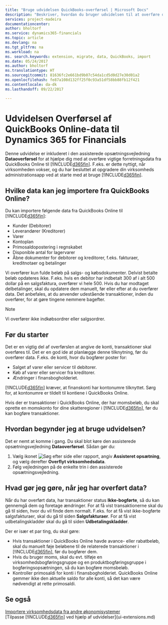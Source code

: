 ```yaml
---
title: "Bruge udvidelsen QuickBooks-overførsel | Microsoft Docs"
description: "Beskriver, hvordan du bruger udvidelsen til at overføre debitorer, kreditorer, varer og konti fra QuickBooks Online til Financials."
services: project-madeira
documentationcenter: 
author: bholtorf
ms.service: dynamics365-financials
ms.topic: article
ms.devlang: na
ms.tgt_pltfrm: na
ms.workload: na
ms. search.keywords: extension, migrate, data, QuickBooks, import
ms.date: 05/24/2017
ms.author: bholtorf
ms.translationtype: HT
ms.sourcegitcommit: 81636fc2e661bd9b07c54da1cd5d0d27e30d01a2
ms.openlocfilehash: fe87a108d132ff25f0c93a51df58bb88fb12f421
ms.contentlocale: da-dk
ms.lasthandoff: 09/22/2017

---
```


# <a name="the-quickbooks-online-data-migration-extension-for-dynamics-365-for-financials"></a>Udvidelsen Overførsel af QuickBooks Online-data til Dynamics 365 for Financials
Denne udvidelse er inkluderet i den assisterede opsætningsvejledning **Dataoverførsel** for at hjælpe dig med at overføre vigtige forretningsdata fra QuickBooks Online til [!INCLUDE[d365fin](includes/d365fin_md.md)]. F.eks. er dette nyttigt, når virksomheden vokser, og du har besluttet at opgradere din virksomheds administrationsapp ved at starte med at bruge [!INCLUDE[d365fin](includes/d365fin_md.md)].

## <a name="what-data-can-i-import-from-quickbooks-online"></a>Hvilke data kan jeg importere fra QuickBooks Online?
Du kan importere følgende data fra QuickBooks Online til [!INCLUDE[d365fin](includes/d365fin_md.md)]:  

* Kunder (Debitorer)
* Leverandører (Kreditorer)
* Varer
* Kontoplan 
* Primosaldopostering i regnskabet
* Disponible antal for lagervarer
* Åbne dokumenter for debitorer og kreditorer, f.eks. fakturaer, kreditnotaer og betalinger

Vi overfører kun fulde beløb på salgs- og købsdokumenter. Delvist betalte beløb opdateres ikke. F.eks. hvis en debitor har indbetalt 300 af i alt 500 dollar på en salgsfaktura, overfører vi hele 500. Hvis du har modtaget delbetalinger, skal du opdatere dem manuelt, før eller efter at du overfører data. Det anbefales, at du anvender udestående transaktioner, inden du overfører, for at gøre tingene nemmere bagefter.

> [!NOTE]  
>   Vi overfører ikke indkøbsordrer eller salgsordrer.

## <a name="before-you-start"></a>Før du starter
Det er en vigtig del af overførslen at angive de konti, transaktioner skal overføres til. Det er en god ide at planlægge denne tilknytning, før du overfører data. F.eks. de konti, hvor du bogfører poster for:  
  
* Salget af varer eller servicer til debitorer.
* Køb af varer eller servicer fra kreditorer.  
* Ændringer i finansbogholderiet.  

[!INCLUDE[d365fin](includes/d365fin_md.md)] kræver, at finanskonti har kontonumre tilknyttet. Sørg for, at kontonumre er tildelt til kontiene i QuickBooks Online.

Hvis der er transaktioner i QuickBooks Online, der har momsbeløb, du skal oprette en momskonto for dine skatteregioner i [!INCLUDE[d365fin](includes/d365fin_md.md)], før du kan bogføre transaktioner.

## <a name="how-do-i-start-using-the-extension"></a>Hvordan begynder jeg at bruge udvidelsen?
Det er nemt at komme i gang. Du skal blot køre den assisterede opsætningsvejledning **Dataoverførsel**. Sådan gør du:

1. Vælg ikonet ![Søg efter side eller rapport](media/ui-search/search_small.png "Ikonet Søg efter side eller rapport"), angiv **Assisteret opsætning**, og vælg derefter **Overflyt virksomhedsdata**.
2. Følg vejledningen på de enkelte trin i den assisterede opsætningsvejledning.

## <a name="what-do-i-do-after-i-migrate-data"></a>Hvad gør jeg gøre, når jeg har overført data?
Når du har overført data, har transaktioner status **Ikke-bogførte**, så du kan gennemgå dem og foretage ændringer. For at få vist transaktionerne skal du gå til siden, hvor du vil finde dem normalt. F.eks. for at få vist ikke-bogførte salgsfakturaer, skal du gå til siden **Salgsfakturaer**. For at få vist udbetalingskladder skal du gå til siden **Udbetalingskladder**.   

Der er især et par ting, du skal gøre:

* Hvis transaktioner i QuickBooks Online havde avance- eller rabatbeløb, skal du manuelt føje beløbene til de relaterede transaktioner i [!INCLUDE[d365fin](includes/d365fin_md.md)], før du bogfører dem.
* Hvis du bruger moms, skal du evt. tilføje en virksomhedsbogføringsgruppe og en produktbogføringsgruppe i bogføringsopsætningen, så du kan bogføre momsbeløb.
* Kontroller primosaldi for konti i finansbogholderiet. QuickBooks Online gemmer ikke den aktuelle saldo for alle konti, så det kan være nødvendigt at rette primosaldi.

## <a name="see-also"></a>Se også
[Importere virksomhedsdata fra andre økonomisystemer](upload-data.md)  
[Tilpasse [!INCLUDE[d365fin](includes/d365fin_md.md)] ved hjælp af udvidelser](ui-extensions.md)  

